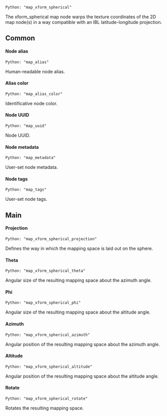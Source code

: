 `Python: "map_xform_spherical"`

The xform_spherical map node warps the texture coordinates of the 2D map node(s) in a way compatible with an IBL latitude-longitude projection.
## Common

#### Node alias
`Python: "map_alias"`

Human-readable node alias.

#### Alias color
`Python: "map_alias_color"`

Identificative node color.

#### Node UUID
`Python: "map_uuid"`

Node UUID.

#### Node metadata
`Python: "map_metadata"`

User-set node metadata.

#### Node tags
`Python: "map_tags"`

User-set node tags.

## Main

#### Projection
`Python: "map_xform_spherical_projection"`

Defines the way in which the mapping space is laid out on the sphere.

#### Theta
`Python: "map_xform_spherical_theta"`

Angular size of the resulting mapping space about the azimuth angle.

#### Phi
`Python: "map_xform_spherical_phi"`

Angular size of the resulting mapping space about the altitude angle.

#### Azimuth
`Python: "map_xform_spherical_azimuth"`

Angular position of the resulting mapping space about the azimuth angle.

#### Altitude
`Python: "map_xform_spherical_altitude"`

Angular position of the resulting mapping space about the altitude angle.

#### Rotate
`Python: "map_xform_spherical_rotate"`

Rotates the resulting mapping space.

